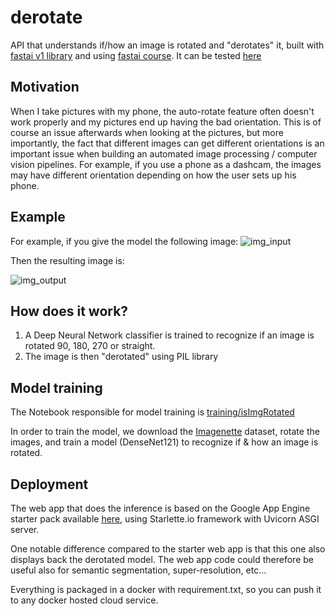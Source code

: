 # derotate
API that understands if/how an image is rotated and "derotates" it, built with [fastai v1 library](https://docs.fast.ai/) and using [fastai course](https://course.fast.ai/). It can be tested [here](derotate.appspot.com)

## Motivation
When I take pictures with my phone, the auto-rotate feature often doesn't work properly and my pictures end up having the bad orientation. This is of course an issue afterwards when looking at the pictures, but more importantly, the fact that different images can get different orientations is an important issue when building an automated image processing / computer vision pipelines. For example, if you use a phone as a dashcam, the images may have different orientation depending on how the user sets up his phone.

## Example
For example, if you give the model the following image:
![img_input](https://github.com/sebderhy/derotate/blob/master/test_images/img_test_rotated270.jpg "Rotated image") 

Then the resulting image is:

![img_output](https://github.com/sebderhy/derotate/blob/master/test_images/img_test.jpg "Derotated image")

## How does it work?
1) A Deep Neural Network classifier is trained to recognize if an image is rotated 90, 180, 270 or straight.
2) The image is then "derotated" using PIL library

## Model training

The Notebook responsible for model training is [training/isImgRotated](https://github.com/sebderhy/derotate/blob/master/training/isImgRotated.ipynb)

In order to train the model, we download the [Imagenette](https://github.com/fastai/imagenette) dataset, rotate the images, and train a model (DenseNet121) to recognize if & how an image is rotated.

## Deployment
The web app that does the inference is based on the Google App Engine starter pack available [here](https://github.com/fastai/course-v3/raw/master/docs/production/google-app-engine.zip), using Starlette.io framework with Uvicorn ASGI server.

One notable difference compared to the starter web app is that this one also displays back the derotated model. The web app code could therefore be useful also for semantic segmentation, super-resolution, etc...   

Everything is packaged in a docker with requirement.txt, so you can push it to any docker hosted cloud service.

